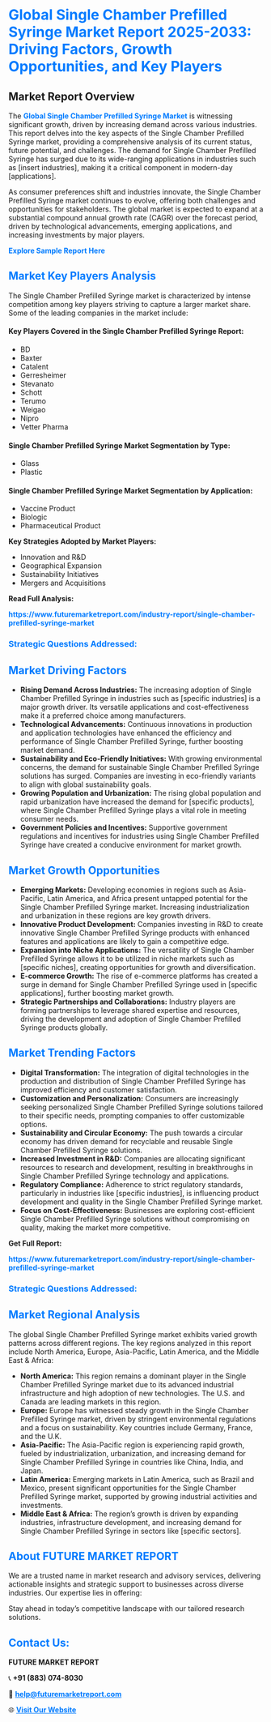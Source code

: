 <h1 style="color: #007BFF;">Global Single Chamber Prefilled Syringe Market Report 2025-2033: Driving Factors, Growth Opportunities, and Key Players</h1>

<section id="overview">
<h2>Market Report Overview</h2>
<p>The <a href="https://www.futuremarketreport.com/industry-report/single-chamber-prefilled-syringe-market" style="color: #007BFF; text-decoration: none;"><strong>Global Single Chamber Prefilled Syringe Market</strong></a> is witnessing significant growth, driven by increasing demand across various industries. This report delves into the key aspects of the Single Chamber Prefilled Syringe market, providing a comprehensive analysis of its current status, future potential, and challenges. The demand for Single Chamber Prefilled Syringe has surged due to its wide-ranging applications in industries such as [insert industries], making it a critical component in modern-day [applications].</p>
<p>As consumer preferences shift and industries innovate, the Single Chamber Prefilled Syringe market continues to evolve, offering both challenges and opportunities for stakeholders. The global market is expected to expand at a substantial compound annual growth rate (CAGR) over the forecast period, driven by technological advancements, emerging applications, and increasing investments by major players.</p>
</section>

<section id="overview">
<p><a href="https://www.futuremarketreport.com/request-sample/reportId=77413" style="color: #007BFF; text-decoration: none;"><strong>Explore Sample Report Here</strong></a></p>
</section>

<section id="key-players">
<h2 style="color: #007BFF;">Market Key Players Analysis</h2>
<p>The Single Chamber Prefilled Syringe market is characterized by intense competition among key players striving to capture a larger market share. Some of the leading companies in the market include:</p>
<h4>Key Players Covered in the Single Chamber Prefilled Syringe Report:</h4>
<ul><li>BD</li><li>Baxter</li><li>Catalent</li><li>Gerresheimer</li><li>Stevanato</li><li>Schott</li><li>Terumo</li><li>Weigao</li><li>Nipro</li><li>Vetter Pharma</li></ul>
<h4>Single Chamber Prefilled Syringe Market Segmentation by Type:</h4>
<ul><li>Glass</li><li>Plastic</li></ul>

<h4>Single Chamber Prefilled Syringe Market Segmentation by Application:</h4>
<ul><li>Vaccine Product</li><li>Biologic</li><li>Pharmaceutical Product</li></ul>
<p><strong>Key Strategies Adopted by Market Players:</strong></p>
<ul>
<li>Innovation and R&D</li>
<li>Geographical Expansion</li>
<li>Sustainability Initiatives</li>
<li>Mergers and Acquisitions</li>
</ul>
</section>

<section>
<p><strong>Read Full Analysis: </strong></p><a href="https://www.futuremarketreport.com/industry-report/single-chamber-prefilled-syringe-market" style="color: #007BFF; text-decoration: none;"><strong>https://www.futuremarketreport.com/industry-report/single-chamber-prefilled-syringe-market</strong></a>
<h3 style="color: #007BFF;">Strategic Questions Addressed:</h3>
</section>

<section id="driving-factors">
<h2 style="color: #007BFF;">Market Driving Factors</h2>
<ul>
<li><strong>Rising Demand Across Industries:</strong> The increasing adoption of Single Chamber Prefilled Syringe in industries such as [specific industries] is a major growth driver. Its versatile applications and cost-effectiveness make it a preferred choice among manufacturers.</li>
<li><strong>Technological Advancements:</strong> Continuous innovations in production and application technologies have enhanced the efficiency and performance of Single Chamber Prefilled Syringe, further boosting market demand.</li>
<li><strong>Sustainability and Eco-Friendly Initiatives:</strong> With growing environmental concerns, the demand for sustainable Single Chamber Prefilled Syringe solutions has surged. Companies are investing in eco-friendly variants to align with global sustainability goals.</li>
<li><strong>Growing Population and Urbanization:</strong> The rising global population and rapid urbanization have increased the demand for [specific products], where Single Chamber Prefilled Syringe plays a vital role in meeting consumer needs.</li>
<li><strong>Government Policies and Incentives:</strong> Supportive government regulations and incentives for industries using Single Chamber Prefilled Syringe have created a conducive environment for market growth.</li>
</ul>
</section>

<section id="growth-opportunities">
<h2 style="color: #007BFF;">Market Growth Opportunities</h2>
<ul>
<li><strong>Emerging Markets:</strong> Developing economies in regions such as Asia-Pacific, Latin America, and Africa present untapped potential for the Single Chamber Prefilled Syringe market. Increasing industrialization and urbanization in these regions are key growth drivers.</li>
<li><strong>Innovative Product Development:</strong> Companies investing in R&D to create innovative Single Chamber Prefilled Syringe products with enhanced features and applications are likely to gain a competitive edge.</li>
<li><strong>Expansion into Niche Applications:</strong> The versatility of Single Chamber Prefilled Syringe allows it to be utilized in niche markets such as [specific niches], creating opportunities for growth and diversification.</li>
<li><strong>E-commerce Growth:</strong> The rise of e-commerce platforms has created a surge in demand for Single Chamber Prefilled Syringe used in [specific applications], further boosting market growth.</li>
<li><strong>Strategic Partnerships and Collaborations:</strong> Industry players are forming partnerships to leverage shared expertise and resources, driving the development and adoption of Single Chamber Prefilled Syringe products globally.</li>
</ul>
</section>

<section id="trending-factors">
<h2 style="color: #007BFF;">Market Trending Factors</h2>
<ul>
<li><strong>Digital Transformation:</strong> The integration of digital technologies in the production and distribution of Single Chamber Prefilled Syringe has improved efficiency and customer satisfaction.</li>
<li><strong>Customization and Personalization:</strong> Consumers are increasingly seeking personalized Single Chamber Prefilled Syringe solutions tailored to their specific needs, prompting companies to offer customizable options.</li>
<li><strong>Sustainability and Circular Economy:</strong> The push towards a circular economy has driven demand for recyclable and reusable Single Chamber Prefilled Syringe solutions.</li>
<li><strong>Increased Investment in R&D:</strong> Companies are allocating significant resources to research and development, resulting in breakthroughs in Single Chamber Prefilled Syringe technology and applications.</li>
<li><strong>Regulatory Compliance:</strong> Adherence to strict regulatory standards, particularly in industries like [specific industries], is influencing product development and quality in the Single Chamber Prefilled Syringe market.</li>
<li><strong>Focus on Cost-Effectiveness:</strong> Businesses are exploring cost-efficient Single Chamber Prefilled Syringe solutions without compromising on quality, making the market more competitive.</li>
</ul>
</section>

<section>
<p><strong>Get Full Report: </strong></p><a href="https://www.futuremarketreport.com/industry-report/single-chamber-prefilled-syringe-market" style="color: #007BFF; text-decoration: none;"><strong>https://www.futuremarketreport.com/industry-report/single-chamber-prefilled-syringe-market</strong></a>
<h3 style="color: #007BFF;">Strategic Questions Addressed:</h3>
</section>


<section id="regional-analysis">
<h2 style="color: #007BFF;">Market Regional Analysis</h2>
<p>The global Single Chamber Prefilled Syringe market exhibits varied growth patterns across different regions. The key regions analyzed in this report include North America, Europe, Asia-Pacific, Latin America, and the Middle East & Africa:</p>
<ul>
<li><strong>North America:</strong> This region remains a dominant player in the Single Chamber Prefilled Syringe market due to its advanced industrial infrastructure and high adoption of new technologies. The U.S. and Canada are leading markets in this region.</li>
<li><strong>Europe:</strong> Europe has witnessed steady growth in the Single Chamber Prefilled Syringe market, driven by stringent environmental regulations and a focus on sustainability. Key countries include Germany, France, and the U.K.</li>
<li><strong>Asia-Pacific:</strong> The Asia-Pacific region is experiencing rapid growth, fueled by industrialization, urbanization, and increasing demand for Single Chamber Prefilled Syringe in countries like China, India, and Japan.</li>
<li><strong>Latin America:</strong> Emerging markets in Latin America, such as Brazil and Mexico, present significant opportunities for the Single Chamber Prefilled Syringe market, supported by growing industrial activities and investments.</li>
<li><strong>Middle East & Africa:</strong> The region’s growth is driven by expanding industries, infrastructure development, and increasing demand for Single Chamber Prefilled Syringe in sectors like [specific sectors].</li>
</ul>
</section>

<footer>
<h2 style="color: #007BFF;">About FUTURE MARKET REPORT</h2>
<p>We are a trusted name in market research and advisory services, delivering actionable insights and strategic support to businesses across diverse industries. Our expertise lies in offering:</p>

<p>Stay ahead in today’s competitive landscape with our tailored research solutions.</p>

<h2 style="color: #007BFF;">Contact Us:</h2>
<p><strong>FUTURE MARKET REPORT</strong></p>
<p>📞 <strong>+91 (883) 074-8030</strong></p>
<p>📧 <strong><a href="mailto:help@futuremarketreport.com" style="color: #007BFF;">help@futuremarketreport.com</a></strong></p>
<p>🌐 <strong><a href="https://www.futuremarketreport.com/" style="color: #007BFF;">Visit Our Website</a></strong></p>
</footer>